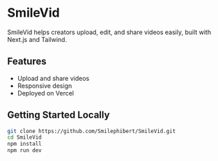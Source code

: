 # SmileVid

SmileVid helps creators upload, edit, and share videos easily, built with Next.js and Tailwind.

## Features
- Upload and share videos
- Responsive design
- Deployed on Vercel

## Getting Started Locally
```bash
git clone https://github.com/Smilephibert/SmileVid.git
cd SmileVid
npm install
npm run dev
